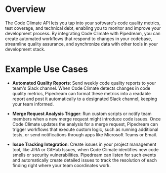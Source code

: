 # Overview

The Code Climate API lets you tap into your software's code quality metrics, test coverage, and technical debt, enabling you to monitor and improve your development process. By integrating Code Climate with Pipedream, you can create automated workflows that respond to changes in your codebase, streamline quality assurance, and synchronize data with other tools in your development stack.

# Example Use Cases

- **Automated Quality Reports**: Send weekly code quality reports to your team's Slack channel. When Code Climate detects changes in code quality metrics, Pipedream can format these metrics into a readable report and post it automatically to a designated Slack channel, keeping your team informed.

- **Merge Request Analysis Trigger**: Run custom scripts or notify team members when a new merge request might introduce code issues. Once Code Climate updates the analysis for a merge request, Pipedream can trigger workflows that execute custom logic, such as running additional tests, or send notifications through apps like Microsoft Teams or Email.

- **Issue Tracking Integration**: Create issues in your project management tool, like JIRA or GitHub Issues, when Code Climate identifies new code smells or security vulnerabilities. Pipedream can listen for such events and automatically create detailed issues to track the resolution of each finding right where your team coordinates work.
